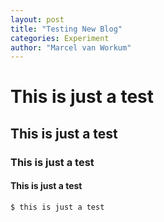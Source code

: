 ```yaml
---
layout: post
title: "Testing New Blog"
categories: Experiment
author: "Marcel van Workum"
---
```


# This is just a test
## This is just a test
### This is just a test
#### This is just a test

```bash
$ this is just a test
```
